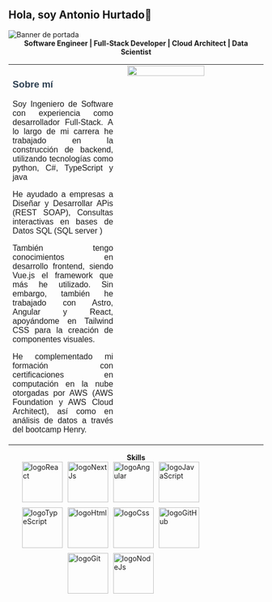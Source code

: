 ##             Hola, soy Antonio Hurtado👋
 
 <img src="https://i.imgur.com/SyidUWX.png" alt="Banner de portada">
 
 
 <div align="center">
     <strong>Software Engineer | Full-Stack Developer | Cloud Architect | Data Scientist</strong>
 </div>
 
 <div style="font-family: 'Montserrat', sans-serif;">
   <table style="width: 100%; border-collapse: collapse;">
     <tr>
       <td style="width: 45%; vertical-align: top; padding-right: 20px;">
         <h3 style="font-weight: 600; color: #2c3e50;">Sobre mí</h3>
         <p style="text-align: justify;">
           Soy Ingeniero de Software con experiencia como desarrollador Full-Stack. A lo largo de mi carrera he trabajado en la construcción de backend, utilizando tecnologías como python, C#, TypeScript y java
         </p>
         <p style="text-align: justify;">
           He ayudado a empresas a Diseñar y Desarrollar APis (REST SOAP), Consultas interactivas en bases de Datos SQL (SQL server )
         </p>
         <p style="text-align: justify;">
           También tengo conocimientos en desarrollo frontend, siendo Vue.js el framework que más he utilizado. Sin embargo, también he trabajado con Astro, Angular y React, apoyándome en Tailwind CSS para la creación de componentes visuales.
         </p>
         <p style="text-align: justify;">
           He complementado mi formación con certificaciones en computación en la nube otorgadas por AWS (AWS Foundation y AWS Cloud Architect), así como en análisis de datos a través del bootcamp Henry.
         </p>
       </td>  
       <td style="width: 55%; vertical-align: top; display: flex; flex-direction: column; align-items: center;">
         <img src="https://i.imgur.com/DOkWLlA.gif" style="width: 100%; max-width: 500px; margin-bottom: 10px;"/>
       </td>
     </tr>
   </table>
 </div>
 

 <div align="center">
     <strong>Skills</strong>
 </div>
 <div style="display: flex; justify-content: center; align-items: center; gap: 10px; flex-wrap: wrap; width: 80%;">
 
   <img src="https://cdn.iconscout.com/icon/free/png-256/free-react-logo-icon-download-in-svg-png-gif-file-formats--wordmark-programming-langugae-freebies-pack-logos-icons-1175110.png?f=webp&w=256" alt="logoReact" width="80"/>
   <img src="https://images.ctfassets.net/23aumh6u8s0i/c04wENP3FnbevwdWzrePs/1e2739fa6d0aa5192cf89599e009da4e/nextjs" alt="logoNextJs" width="80"/>
   <img src="https://i.imgur.com/nF4ATmr.png" alt="logoAngular" width="80"/>
   <img src="https://i.imgur.com/Yfryayt.png" alt="logoJavaScript" width="80"/>
   <img src="https://i.imgur.com/2hLh0R0.png" alt="logoTypeScript" width="80"/>
   <img src="https://i.imgur.com/c6lTS8w.png" alt="logoHtml" width="80"/>
   <img src="https://i.imgur.com/kkeeC0y.png" alt="logoCss" width="80"/>
   <img src="https://i.imgur.com/Zcb9ELE.png" alt="logoGitHub" width="80"/>
   <img src="https://i.imgur.com/9BIdnPs.png" alt="logoGit" width="80"/>
   <img src="https://i.imgur.com/P7fXRYM.png" alt="logoNodeJs" width="80"/>
 
